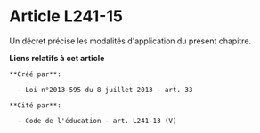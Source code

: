# Article L241-15

Un décret précise les modalités d'application du présent chapitre.

**Liens relatifs à cet article**

	**Créé par**:

	  - Loi n°2013-595 du 8 juillet 2013 - art. 33

	**Cité par**:

	  - Code de l'éducation - art. L241-13 (V)
